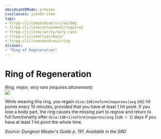 ```yaml
---
obsidianUIMode: preview
cssclasses: json5e-item
tags:
- ttrpg-cli/compendium/src/5e/dmg
- ttrpg-cli/item/attunement/required
- ttrpg-cli/item/rarity/very-rare
- ttrpg-cli/item/tier/major
- ttrpg-cli/item/wondrous/ring
aliases: 
- "Ring of Regeneration"
---
```

# Ring of Regeneration
*Ring, major, very rare (requires attunement)*  
![](/3-Mechanics/CLI/Compendium/items/img/ring-of-regeneration.webp#right)


While wearing this ring, you regain `dice:1d6|noform|noparens|avg` (`d6`) hit points every 10 minutes, provided that you have at least 1 hit point. If you lose a body part, the ring causes the missing part to regrow and return to full functionality after `dice:1d6+1|noform|noparens|avg` (`1d6 + 1`) days if you have at least 1 hit point the whole time.

*Source: Dungeon Master's Guide p. 191. Available in the <span title='Systems Reference Document (5.1)'>SRD</span>*